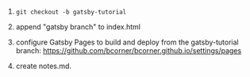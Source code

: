 1. `git checkout -b gatsby-tutorial`

2. append "gatsby branch" to index.html

3. configure Gatsby Pages to build and deploy from the gatsby-tutorial branch:
   https://github.com/bcorner/bcorner.github.io/settings/pages

4. create notes.md.
